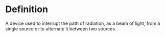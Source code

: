 # Definition

A device used to interrupt the path of radiation, as a beam of light,
from a single source or to alternate it between two sources.
